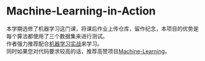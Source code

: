 # Machine-Learning-in-Action
本学期选修了机器学习这门课，将课后作业上传仓库，留作纪念，本项目的优势是每个算法都使用了三个数据集来进行测试。</br>
作者强力推荐配合<a href="https://book.douban.com/subject/24703171/">机器学习实战</a>来学习。</br>
同时如果您对代码要求较高的话，推荐高赞项目<a href="https://github.com/Jack-Cherish/Machine-Learning.git">Machine-Learning</a>。
